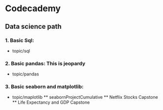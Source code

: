 # Codecademy 
## Data science path
### 1. Basic Sql:
* topic/sql
### 2. Basic pandas: This is jeopardy
* topic/pandas
### 3. Basic seaborn and matplotlib:
* topic/maplotlib
** seabornProjectCumulative
** Netflix Stocks Capstone
** Life Expectancy and GDP Capstone
